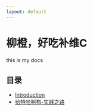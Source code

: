 ```yaml
---
layout: default
---
```


# 柳橙，好吃补维C

this is my docs

## 目录

* [Introduction](index.md)
* [给特哈啊布-实践之路](docs/books/git/Git-Practice.md)
